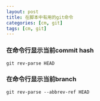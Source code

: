 ```yaml
---
layout: post
title: 在脚本中有用的git命令
categories: [cm, git]
tags: [cm, git]
---
```


### 在命令行显示当前commit hash

```
git rev-parse HEAD
```

### 在命令行显示当前branch

```
git rev-parse --abbrev-ref HEAD
```
